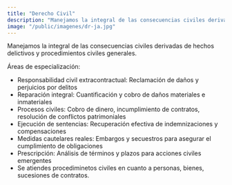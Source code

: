 ```yaml
---
title: "Derecho Civil"
description: "Manejamos la integral de las consecuencias civiles derivadas de hechos delictivos y procedimientos civiles generales."
image: "/public/imagenes/dr-ja.jpg"
---
```


Manejamos la integral de las consecuencias civiles derivadas de hechos delictivos y procedimientos civiles generales.

Áreas de especialización:

- Responsabilidad civil extracontractual: Reclamación de daños y perjuicios por delitos
- Reparación integral: Cuantificación y cobro de daños materiales e inmateriales
- Procesos civiles: Cobro de dinero, incumplimiento de contratos, resolución de conflictos patrimoniales
- Ejecución de sentencias: Recuperación efectiva de indemnizaciones y compensaciones
- Medidas cautelares reales: Embargos y secuestros para asegurar el cumplimiento de obligaciones
- Prescripción: Análisis de términos y plazos para acciones civiles emergentes
- Se atiendes procediminetos civiles en cuanto a personas, bienes, sucesiones de contratos.
